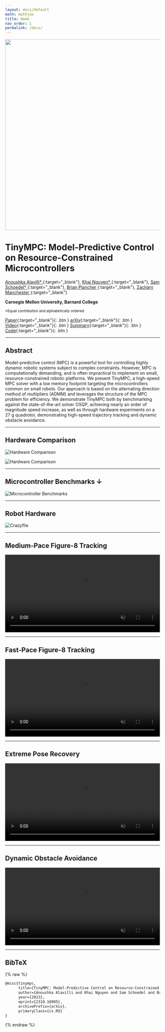 ```yaml
---
layout: docs/default
math: mathjax
title: Home
nav_order: 1
permalink: /docs/
---
```


<img src="../assets/images/logo1.png" width=620 />

# **TinyMPC: Model-Predictive Control on Resource-Constrained Microcontrollers**

[Anoushka Alavilli* ](https://www.linkedin.com/in/anoushka-alavilli-89586b178/){:target="_blank"},
[Khai Nguyen* ](https://xkhainguyen.github.io/){:target="_blank"}, 
[Sam Schoedel* ](https://samschoedel.com/){:target="_blank"}, 
[Brian Plancher ](https://brianplancher.com/){:target="_blank"}, 
[Zachary Manchester ](https://www.linkedin.com/in/zacmanchester/){:target="_blank"}

**Carnegie Mellon University, Barnard College**

<sup>*Equal contribution and alphabetically ordered</sup>

[Paper](/docs/){:target="_blank"}{: .btn }
[arXiv](https://arxiv.org/abs/2310.16985){:target="_blank"}{: .btn }
[Video](/docs/){:target="_blank"}{: .btn }
[Summary](/docs/){:target="_blank"}{: .btn }
[Code](https://github.com/tinympc/tinympc){:target="_blank"}{: .btn }

---

## Abstract

Model-predictive control (MPC) is a powerful tool for controlling highly dynamic robotic systems subject to complex constraints. However, MPC is computationally demanding, and is often impractical to implement on small, resource-constrained robotic platforms. We present TinyMPC, a high-speed MPC solver with a low memory footprint targeting the microcontrollers common on small robots. Our approach is based on the alternating direction method of multipliers (ADMM) and leverages the structure of the MPC problem for efficiency. We demonstrate TinyMPC both by benchmarking against the state-of-the-art solver OSQP, achieving nearly an order of magnitude speed increase, as well as through hardware experiments on a 27 g quadrotor, demonstrating high-speed trajectory tracking and dynamic obstacle avoidance.

---

## Hardware Comparison

![Hardware Comparison](../assets/images/hardware_comp2.png)

![Hardware Comparison](../assets/images/hardware_comp1.png)

---

## Microcontroller Benchmarks ↓

![Microcontroller Benchmarks](../assets/images/mcu_bench.png)

---

## Robot Hardware

![Crazyflie](../assets/images/cf.png)

---

## Medium-Pace Figure-8 Tracking

<!-- <iframe width="840" height="473" src="../assets/videos/fig81.mp4" title="youtube video player" frameborder="0" allow="accelerometer; autoplay; clipboard-write; encrypted-media; gyroscope; picture-in-picture" allowfullscreen></iframe> -->

<video width="100%" preload="auto" muted autoplay controls loop>
    <source src="../assets/videos/fig81.mp4" type="video/mp4">
</video>

---

## Fast-Pace Figure-8 Tracking

<!-- <iframe width="840" height="473" src="../assets/videos/fig82.mp4" title="youtube video player" frameborder="0" allow="accelerometer; autoplay; clipboard-write; encrypted-media; gyroscope; picture-in-picture" allowfullscreen></iframe> -->

<video width="100%" preload="auto" muted autoplay controls loop>
    <source src="../assets/videos/fig82.mp4" type="video/mp4">
</video>

---

## Extreme Pose Recovery

<!-- <iframe width="840" height="473" src="../assets/videos/fextreme.mp4" title="youtube video player" frameborder="0" allow="accelerometer; autoplay; clipboard-write; encrypted-media; gyroscope; picture-in-picture" allowfullscreen></iframe> -->

<video width="100%" preload="auto" muted autoplay controls loop>
    <source src="../assets/videos/fextreme.mp4" type="video/mp4">
</video>

---

## Dynamic Obstacle Avoidance

<!-- <iframe width="840" height="473" src="../assets/videos/favoid.mp4" title="youtube video player" frameborder="0" allow="accelerometer; autoplay; clipboard-write; encrypted-media; gyroscope; picture-in-picture" allowfullscreen></iframe> -->

<video width="100%" preload="auto" muted autoplay controls loop>
    <source src="../assets/videos/favoid.mp4" type="video/mp4">
</video>

---

## BibTeX
{% raw %}
```latex
@misc{tinympc,
      title={TinyMPC: Model-Predictive Control on Resource-Constrained Microcontrollers}, 
      author={Anoushka Alavilli and Khai Nguyen and Sam Schoedel and Brian Plancher and Zachary Manchester},
      year={2023},
      eprint={2310.16985},
      archivePrefix={arXiv},
      primaryClass={cs.RO}
}
```
{% endraw %}